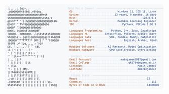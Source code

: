 <picture>
  <source srcset="https://raw.githubusercontent.com/mmazinjameel/mmazinjameel/main/dark_mode.svg?v=1755737391" media="(prefers-color-scheme: dark)">
  <img src="https://raw.githubusercontent.com/mmazinjameel/mmazinjameel/main/light_mode.svg?v=1755737391">
</picture>
